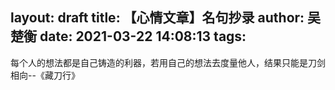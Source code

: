 layout: draft
title: 【心情文章】名句抄录
author: 吴楚衡
date: 2021-03-22 14:08:13
tags:
---
每个人的想法都是自己铸造的利器，若用自己的想法去度量他人，结果只能是刀剑相向--《藏刀行》